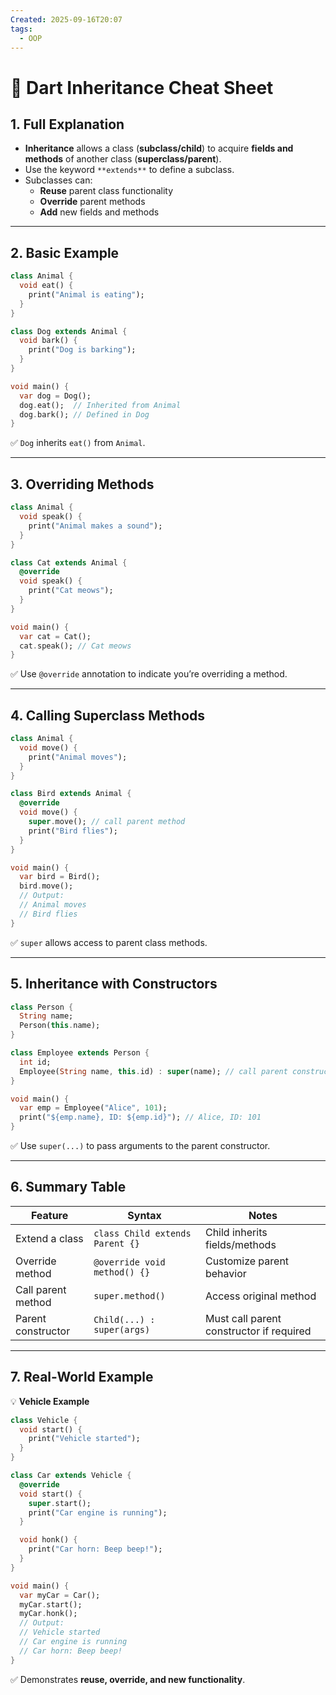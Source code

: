 ```yaml
---
Created: 2025-09-16T20:07
tags:
  - OOP
---
```

# 🎯 Dart Inheritance Cheat Sheet

## 1. Full Explanation

- **Inheritance** allows a class (**subclass/child**) to acquire **fields and methods** of another class (**superclass/parent**).
- Use the keyword `**extends**` to define a subclass.
- Subclasses can:
    - **Reuse** parent class functionality
    - **Override** parent methods
    - **Add** new fields and methods

---

## 2. Basic Example

```Dart
class Animal {
  void eat() {
    print("Animal is eating");
  }
}

class Dog extends Animal {
  void bark() {
    print("Dog is barking");
  }
}

void main() {
  var dog = Dog();
  dog.eat();  // Inherited from Animal
  dog.bark(); // Defined in Dog
}

```

✅ `Dog` inherits `eat()` from `Animal`.

---

## 3. Overriding Methods

```Dart
class Animal {
  void speak() {
    print("Animal makes a sound");
  }
}

class Cat extends Animal {
  @override
  void speak() {
    print("Cat meows");
  }
}

void main() {
  var cat = Cat();
  cat.speak(); // Cat meows
}

```

✅ Use `@override` annotation to indicate you’re overriding a method.

---

## 4. Calling Superclass Methods

```Dart
class Animal {
  void move() {
    print("Animal moves");
  }
}

class Bird extends Animal {
  @override
  void move() {
    super.move(); // call parent method
    print("Bird flies");
  }
}

void main() {
  var bird = Bird();
  bird.move();
  // Output:
  // Animal moves
  // Bird flies
}

```

✅ `super` allows access to parent class methods.

---

## 5. Inheritance with Constructors

```Dart
class Person {
  String name;
  Person(this.name);
}

class Employee extends Person {
  int id;
  Employee(String name, this.id) : super(name); // call parent constructor
}

void main() {
  var emp = Employee("Alice", 101);
  print("${emp.name}, ID: ${emp.id}"); // Alice, ID: 101
}

```

✅ Use `super(...)` to pass arguments to the parent constructor.

---

## 6. Summary Table

|Feature|Syntax|Notes|
|---|---|---|
|Extend a class|`class Child extends Parent {}`|Child inherits fields/methods|
|Override method|`@override void method() {}`|Customize parent behavior|
|Call parent method|`super.method()`|Access original method|
|Parent constructor|`Child(...) : super(args)`|Must call parent constructor if required|

---

## 7. Real-World Example

💡 **Vehicle Example**

```Dart
class Vehicle {
  void start() {
    print("Vehicle started");
  }
}

class Car extends Vehicle {
  @override
  void start() {
    super.start();
    print("Car engine is running");
  }

  void honk() {
    print("Car horn: Beep beep!");
  }
}

void main() {
  var myCar = Car();
  myCar.start();
  myCar.honk();
  // Output:
  // Vehicle started
  // Car engine is running
  // Car horn: Beep beep!
}

```

✅ Demonstrates **reuse, override, and new functionality**.